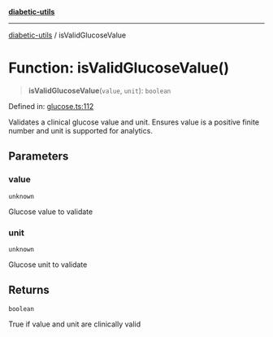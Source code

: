 [**diabetic-utils**](../README.md)

***

[diabetic-utils](../globals.md) / isValidGlucoseValue

# Function: isValidGlucoseValue()

> **isValidGlucoseValue**(`value`, `unit`): `boolean`

Defined in: [glucose.ts:112](https://github.com/marklearst/diabetic-utils/blob/0d03b5cd2e2b5edbf58275075cc81d8df31ac230/src/glucose.ts#L112)

Validates a clinical glucose value and unit.
Ensures value is a positive finite number and unit is supported for analytics.

## Parameters

### value

`unknown`

Glucose value to validate

### unit

`unknown`

Glucose unit to validate

## Returns

`boolean`

True if value and unit are clinically valid
